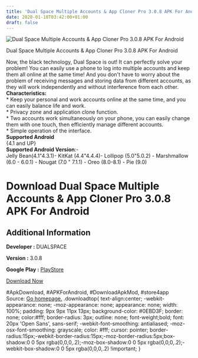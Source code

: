```yaml
---
title: 'Dual Space Multiple Accounts & App Cloner Pro 3.0.8 APK For Android'
date: 2020-01-18T03:42:00+01:00
draft: false
---
```


![Dual Space Multiple Accounts & App Cloner Pro 3.0.8 APK For Android](https://i1.wp.com/apkhome.net/wp-content/uploads/2020/01/Dual-Space-Multiple-Accounts-App-Cloner-Pro-3.0.8.png "Dual Space Multiple Accounts & App Cloner Pro 3.0.8 APK For Android")

  

Dual Space Multiple Accounts & App Cloner Pro 3.0.8 APK For Android

Now, the black technology, Dual Space is out! It can perfectly solve your problem! You can easily use a phone to log into multiple accounts and keep them all online at the same time! And you don't have to worry about the problem of receiving messages and storing data from different accounts, as they will work independently and without interference from each other.  
**Characteristics:**  
\* Keep your personal and work accounts online at the same time, and you can easily balance life and work.  
\* Privacy zone and application clone function.  
\* Two accounts work simultaneously on your phone, you can easily change them with one touch, then efficiently manage different accounts.  
\* Simple operation of the interface.  
**Supported Android**  
{4.1 and UP}  
**Supported Android Version**:-  
Jelly Bean(4.1"4.3.1)- KitKat (4.4"4.4.4)- Lollipop (5.0"5.0.2) - Marshmallow (6.0 - 6.0.1) - Nougat (7.0 " 7.1.1) - Oreo (8.0-8.1) - Pie (9.0)

Download Dual Space Multiple Accounts & App Cloner Pro 3.0.8 APK For Android
============================================================================

Additional Information
----------------------

**Developer :** DUALSPACE

**Version :** 3.0.8

**Google Play :** [PlayStore](https://play.google.com/store/apps/details?id=com.ludashi.dualspace&hl=en)

  

[Download Now](https://store4app.co/post/dual-space-multiple-accounts-amp-app-cloner-pro-3-0-8-apk-for-android_1579285808)

  
#ApkDownload, #APKForAndroid, #DownloadApkMod, #store4app  
Source: [Go homepage.](https://store4app.co/post/dual-space-multiple-accounts-amp-app-cloner-pro-3-0-8-apk-for-android_1579285808) .downloadtop{ text-align:center; -webkit-appearance: none; -moz-appearance: none; appearance: none; width: 100%; padding: 9px 9px 11px 13px; background-color: #0EBD3F; border: none; color:#fff; border-radius: 3px; outline: none; font-weight;bold; font: 20px 'Open Sans', sans-serif; -webkit-font-smoothing: antialiased; -moz-osx-font-smoothing: grayscale; color: #fff; cursor: pointer; border-radius:15px;-webkit-border-radius:15px;-moz-border-radius:5px;box-shadow:0 0 5px rgba(0,0,0,.2);-moz-box-shadow:0 0 5px rgba(0,0,0,.2);-webkit-box-shadow:0 0 5px rgba(0,0,0,.2) !important; }